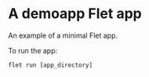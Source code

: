 # A demoapp Flet app

An example of a minimal Flet app.

To run the app:

```
flet run [app_directory]
```